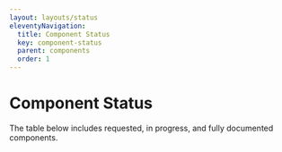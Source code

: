 ```yaml
---
layout: layouts/status
eleventyNavigation:
  title: Component Status
  key: component-status
  parent: components
  order: 1
---
```


# Component Status

The table below includes requested, in progress, and fully documented components.
